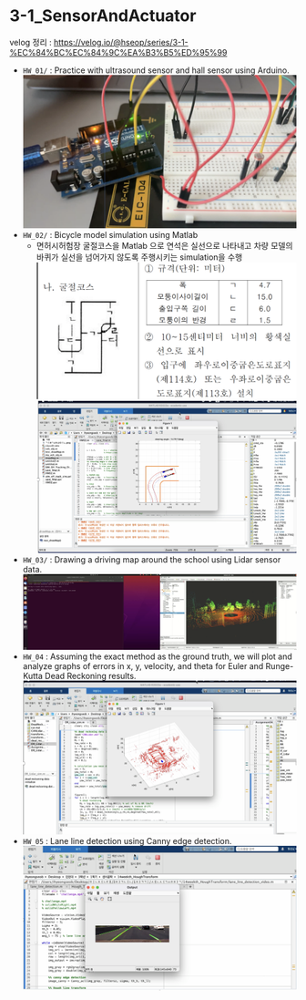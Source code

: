 # 3-1_SensorAndActuator

velog 정리 : https://velog.io/@hseop/series/3-1-%EC%84%BC%EC%84%9C%EA%B3%B5%ED%95%99

* `HW_01/` : Practice with ultrasound sensor and hall sensor using Arduino.
![alt text](image-4.png)<br>
* `HW_02/` : Bicycle model simulation using Matlab
  * 면허시허험장 굴절코스을 Matlab 으로 연석은 실선으로 나타내고 차량 모델의 바퀴가 실선을 넘어가지 않도록 주행시키는 simulation을 수행
    ![alt text](image-1.png)![alt text](image-2.png)<br>
* `HW_03/` : Drawing a driving map around the school using Lidar sensor data.
  ![alt text](image-3.png)<br>
* `HW_04` : Assuming the exact method as the ground truth, we will plot and analyze graphs of errors in x, y, velocity, and theta for Euler and Runge-Kutta Dead Reckoning results.
![alt text](image-5.png)<br>
* `HW_05` : Lane line detection using Canny edge detection.
![alt text](image-6.png)